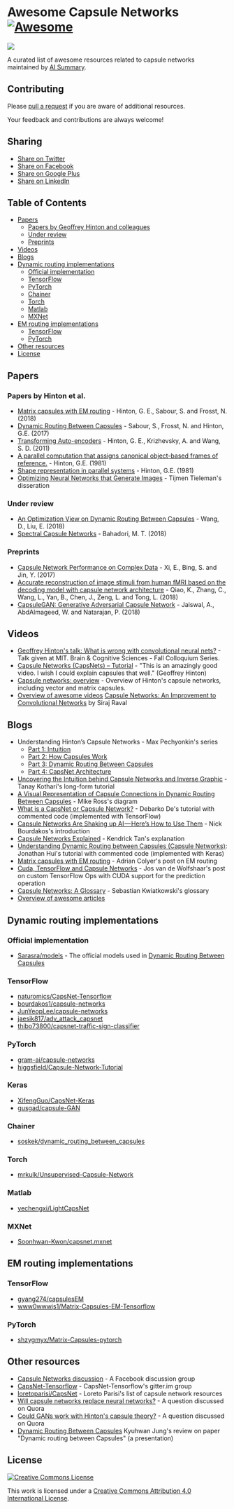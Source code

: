 # Awesome Capsule Networks [![Awesome](https://cdn.rawgit.com/sindresorhus/awesome/d7305f38d29fed78fa85652e3a63e154dd8e8829/media/badge.svg)](https://github.com/sindresorhus/awesome)

<img src="diagram.png" />

A curated list of awesome resources related to capsule networks maintained by [AI Summary](http://aisummary.com).

## Contributing
Please [pull a request](https://github.com/aisummary/awesome-capsule-networks/pulls) if you are aware of additional resources.

Your feedback and contributions are always welcome!

## Sharing
- [Share on Twitter](http://twitter.com/home?status=http://github.com/aisummary/awesome-capsule-networks)
- [Share on Facebook](http://www.facebook.com/sharer/sharer.php?u=http://github.com/aisummary/awesome-capsule-networks)
- [Share on Google Plus](http://plus.google.com/share?url=http://github.com/aisummary/awesome-capsule-networks)
- [Share on LinkedIn](http://www.linkedin.com/shareArticle?mini=true&url=http://github.com/aisummary/awesome-capsule-networks)

## Table of Contents
- [Papers](#papers)
  - [Papers by Geoffrey Hinton and colleagues](#papers-by-hinton-et-al)
  - [Under review](#under-review)
  - [Preprints](#preprints)  
- [Videos](#videos)
- [Blogs](#blogs)
- [Dynamic routing implementations](#dynamic-routing-implementations)
  - [Official implementation](#official-implementation)
  - [TensorFlow](#tensorflow)
  - [PyTorch](#pytorch)
  - [Chainer](#chainer)
  - [Torch](#torch)
  - [Matlab](#matlab)
  - [MXNet](#mxnet)
- [EM routing implementations](#em-routing-implementations)
  - [TensorFlow](#em-routing-tensorflow)
  - [PyTorch](#em-routing-pytorch)
- [Other resources](#other-resources)  
- [License](#license)

## Papers

### Papers by Hinton et al.
- [Matrix capsules with EM routing](https://openreview.net/forum?id=HJWLfGWRb) - Hinton, G. E., Sabour, S. and Frosst, N. (2018)
- [Dynamic Routing Between Capsules](https://arxiv.org/abs/1710.09829) - Sabour, S., Frosst, N. and Hinton, G.E. (2017)
- [Transforming Auto-encoders](http://www.cs.toronto.edu/~fritz/absps/transauto6.pdf) - Hinton, G. E., Krizhevsky, A. and Wang, S. D. (2011)
- [A parallel computation that assigns canonical object-based frames of reference.](http://www.cs.toronto.edu/~fritz/absps/object-based81.pdf) - Hinton, G.E. (1981)
- [Shape representation in parallel systems](http://www.cs.toronto.edu/~fritz/absps/shape81.pdf) - Hinton, G.E. (1981)
- [Optimizing Neural Networks that Generate Images](http://www.cs.toronto.edu/~tijmen/tijmen_thesis.pdf) - Tijmen Tieleman's disseration

### Under review
- [An Optimization View on Dynamic Routing Between Capsules](https://openreview.net/forum?id=HJjtFYJDf) - Wang, D., Liu, E. (2018)
- [Spectral Capsule Networks](https://openreview.net/forum?id=ByVJlqR8G) - Bahadori, M. T. (2018)

### Preprints
- [Capsule Network Performance on Complex Data](https://arxiv.org/pdf/1712.03480.pdf) - Xi, E., Bing, S. and Jin, Y. (2017)
- [Accurate reconstruction of image stimuli from human fMRI based on the decoding model with capsule network architecture](https://arxiv.org/ftp/arxiv/papers/1801/1801.00602.pdf) - Qiao, K., Zhang, C., Wang, L., Yan, B., Chen, J., Zeng, L. and Tong, L. (2018)
- [CapsuleGAN: Generative Adversarial Capsule Network](https://arxiv.org/pdf/1802.06167.pdf) - Jaiswal, A., AbdAlmageed, W. and Natarajan, P. (2018)

## Videos
- [Geoffrey Hinton's talk: What is wrong with convolutional neural nets?](https://www.youtube.com/watch?v=rTawFwUvnLE) - Talk given at MIT. Brain & Cognitive Sciences - Fall Colloquium Series.
- [Capsule Networks (CapsNets) – Tutorial](https://www.youtube.com/watch?v=pPN8d0E3900) - "This is an amazingly good video. I wish I could explain capsules that well." (Geoffrey Hinton)
- [Capsule networks: overview](https://www.youtube.com/watch?v=YqazfBLLV4U) - Overview of Hinton's capsule networks, including vector and matrix capsules.
- [Overview of awesome videos](http://www.aisummary.com/blog/watch-three-videos-understand-capsule-networks/)
[Capsule Networks: An Improvement to Convolutional Networks](https://www.youtube.com/watch?v=VKoLGnq15RM) by Siraj Raval

## Blogs
- Understanding Hinton’s Capsule Networks - Max Pechyonkin's series
  - [Part 1: Intuition](https://medium.com/ai%C2%B3-theory-practice-business/understanding-hintons-capsule-networks-part-i-intuition-b4b559d1159b)
  - [Part 2: How Capsules Work](https://medium.com/ai%C2%B3-theory-practice-business/understanding-hintons-capsule-networks-part-ii-how-capsules-work-153b6ade9f66)
  - [Part 3: Dynamic Routing Between Capsules](https://medium.com/ai%C2%B3-theory-practice-business/understanding-hintons-capsule-networks-part-iii-dynamic-routing-between-capsules-349f6d30418)
  - [Part 4: CapsNet Architecture](https://medium.com/@pechyonkin/part-iv-capsnet-architecture-6a64422f7dce)
- [Uncovering the Intuition behind Capsule Networks and Inverse Graphic](https://hackernoon.com/uncovering-the-intuition-behind-capsule-networks-and-inverse-graphics-part-i-7412d121798d) - Tanay Kothari's long-form tutorial
- [A Visual Representation of Capsule Connections in Dynamic Routing Between Capsules](https://medium.com/@mike_ross/a-visual-representation-of-capsule-network-computations-83767d79e737) - Mike Ross's diagram
- [What is a CapsNet or Capsule Network?](https://hackernoon.com/what-is-a-capsnet-or-capsule-network-2bfbe48769cc) - Debarko De's tutorial with commented code (implemented with TensorFlow)
- [Capsule Networks Are Shaking up AI — Here’s How to Use Them](https://hackernoon.com/capsule-networks-are-shaking-up-ai-heres-how-to-use-them-c233a0971952) - Nick Bourdakos's introduction
- [Capsule Networks Explained](https://kndrck.co/posts/capsule_networks_explained/) - Kendrick Tan's explanation
- [Understanding Dynamic Routing between Capsules (Capsule Networks)](https://jhui.github.io/2017/11/03/Dynamic-Routing-Between-Capsules/): Jonathan Hui's tutorial with commented code (implemented with Keras)
- [Matrix capsules with EM routing](https://blog.acolyer.org/2017/11/14/matrix-capsules-with-em-routing/) - Adrian Colyer's post on EM routing
- [Cuda, TensorFlow and Capsule Networks](http://jostosh.github.io/posts/capscuda.html) - Jos van de Wolfshaar's post on custom TensorFlow Ops with CUDA support for the prediction operation
- [Capsule Networks: A Glossary](http://www.aisummary.com/blog/capsule-networks-glossary/) - Sebastian Kwiatkowski's glossary
- [Overview of awesome articles](http://www.aisummary.com/blog/three-complementary-capsule-network-tutorials/)

## Dynamic routing implementations

### Official implementation
- [Sarasra/models](https://github.com/Sarasra/models) - The official models used in [Dynamic Routing Between Capsules](https://arxiv.org/abs/1710.09829)

### TensorFlow
- [naturomics/CapsNet-Tensorflow](https://github.com/naturomics/CapsNet-Tensorflow)
- [bourdakos1/capsule-networks](https://github.com/bourdakos1/capsule-networks)
- [JunYeopLee/capsule-networks](https://github.com/JunYeopLee/capsule-networks)
- [jaesik817/adv_attack_capsnet](https://github.com/jaesik817/adv_attack_capsnet)
- [thibo73800/capsnet-traffic-sign-classifier](https://github.com/thibo73800/capsnet-traffic-sign-classifier)

### PyTorch
- [gram-ai/capsule-networks](https://github.com/gram-ai/capsule-networks)
- [higgsfield/Capsule-Network-Tutorial](https://github.com/higgsfield/Capsule-Network-Tutorial)

### Keras
- [XifengGuo/CapsNet-Keras](https://github.com/XifengGuo/CapsNet-Keras)
- [gusgad/capsule-GAN](https://github.com/gusgad/capsule-GAN)

### Chainer
- [soskek/dynamic_routing_between_capsules](https://github.com/soskek/dynamic_routing_between_capsules)

### Torch
- [mrkulk/Unsupervised-Capsule-Network](https://github.com/mrkulk/Unsupervised-Capsule-Network)

### Matlab
- [yechengxi/LightCapsNet](https://github.com/yechengxi/LightCapsNet)

### MXNet
- [Soonhwan-Kwon/capsnet.mxnet](https://github.com/Soonhwan-Kwon/capsnet.mxnet)

## EM routing implementations
<h3 id="em-routing-tensorflow">TensorFlow</h3>
<ul>
  <li><a href="https://github.com/gyang274/capsulesEM">gyang274/capsulesEM</a></li>
  <li><a href="https://github.com/www0wwwjs1/Matrix-Capsules-EM-Tensorflow">www0wwwjs1/Matrix-Capsules-EM-Tensorflow</a></li>
</ul>

<h3 id="em-routing-pytorch">PyTorch</h3>
<ul>
  <li><a href="https://github.com/shzygmyx/Matrix-Capsules-pytorch">shzygmyx/Matrix-Capsules-pytorch</a></li>
</ul>

## Other resources
- [Capsule Networks discussion](https://www.facebook.com/groups/1830303997268623) - A Facebook discussion group
- [CapsNet-Tensorflow](https://gitter.im/CapsNet-Tensorflow/Lobby) - CapsNet-Tensorflow's gitter.im group
- [loretoparisi/CapsNet](https://github.com/loretoparisi/CapsNet) - Loreto Parisi's list of capsule network resources
- [Will capsule networks replace neural networks?](https://www.quora.com/Will-capsule-networks-replace-neural-networks) - A question discussed on Quora
- [Could GANs work with Hinton's capsule theory?](https://www.quora.com/Could-GANs-work-with-Hintons-capsule-theory) - A question discussed on Quora
- [Dynamic Routing Between Capsules](https://www.slideshare.net/kyuhwanjung/vuno-dl-seminarcapsnetskyuhwanjung20171109) Kyuhwan Jung's review on paper "Dynamic routing between Capsules" (a presentation)


## License
[![Creative Commons License](http://i.creativecommons.org/l/by/4.0/88x31.png)](http://creativecommons.org/licenses/by/4.0/)

This work is licensed under a [Creative Commons Attribution 4.0 International License](https://creativecommons.org/licenses/by/4.0/).
